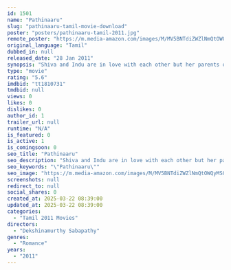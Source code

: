 ```yaml
---
id: 1501
name: "Pathinaaru"
slug: "pathinaaru-tamil-movie-download"
poster: "posters/pathinaaru-tamil-2011.jpg"
remote_poster: "https://m.media-amazon.com/images/M/MV5BNTdiZWZlNmQtOWQyMS00NmRhLWFkZDQtMmZjNmNhNjEwNThkXkEyXkFqcGdeQXVyODM5OTIyMzk@._V1_SX300.jpg"
original_language: "Tamil"
dubbed_in: null
released_date: "28 Jan 2011"
synopsis: "Shiva and Indu are in love with each other but her parents oppose their marriage. To keep them apart they give them a book about a tragic love story but soon learn the truth about the book."
type: "movie"
rating: "5.6"
imdbid: "tt1810731"
tmdbid: null
views: 0
likes: 0
dislikes: 0
author_id: 1
trailer_url: null
runtime: "N/A"
is_featured: 0
is_active: 1
is_comingsoon: 0
seo_title: "Pathinaaru"
seo_description: "Shiva and Indu are in love with each other but her parents oppose their marriage. To keep them apart they give them a book about a tragic love story but soon learn the truth about the book."
seo_keywords: "\"Pathinaaru\""
seo_image: "https://m.media-amazon.com/images/M/MV5BNTdiZWZlNmQtOWQyMS00NmRhLWFkZDQtMmZjNmNhNjEwNThkXkEyXkFqcGdeQXVyODM5OTIyMzk@._V1_SX300.jpg"
screenshots: null
redirect_to: null
social_shares: 0
created_at: 2025-03-22 08:39:00
updated_at: 2025-03-22 08:39:00
categories:
  - "Tamil 2011 Movies"
directors:
  - "Dekshinamurthy Sabapathy"
genres:
  - "Romance"
years:
  - "2011"
---
```

